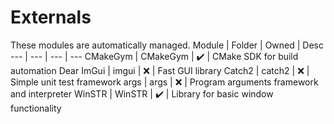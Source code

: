 # Externals
These modules are automatically managed.
Module | Folder | Owned | Desc
--- | --- | --- | ---
CMakeGym | CMakeGym | :heavy_check_mark: | CMake SDK for build automation
Dear ImGui | imgui | :x: | Fast GUI library
Catch2 | catch2 | :x: | Simple unit test framework
args | args | :x: | Program arguments framework and interpreter
WinSTR | WinSTR | :heavy_check_mark: | Library for basic window functionality